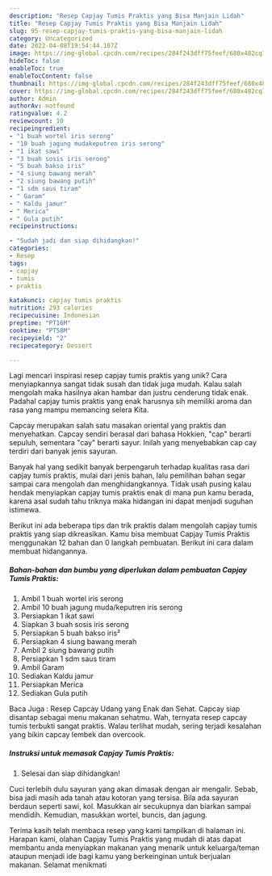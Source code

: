```yaml
---
description: "Resep Capjay Tumis Praktis yang Bisa Manjain Lidah"
title: "Resep Capjay Tumis Praktis yang Bisa Manjain Lidah"
slug: 95-resep-capjay-tumis-praktis-yang-bisa-manjain-lidah
category: Uncategorized
date: 2022-04-08T19:54:44.107Z
image: https://img-global.cpcdn.com/recipes/284f243dff75feef/680x482cq70/capjay-tumis-praktis-foto-resep-utama.jpg
hideToc: false
enableToc: true
enableTocContent: false
thumbnail: https://img-global.cpcdn.com/recipes/284f243dff75feef/680x482cq70/capjay-tumis-praktis-foto-resep-utama.jpg
cover: https://img-global.cpcdn.com/recipes/284f243dff75feef/680x482cq70/capjay-tumis-praktis-foto-resep-utama.jpg
author: Admin
authorAv: notfound
ratingvalue: 4.2
reviewcount: 10
recipeingredient:
- "1 buah wortel iris serong"
- "10 buah jagung mudakeputren iris serong"
- "1 ikat sawi"
- "3 buah sosis iris serong"
- "5 buah bakso iris"
- "4 siung bawang merah"
- "2 siung bawang putih"
- "1 sdm saus tiram"
- " Garam"
- " Kaldu jamur"
- " Merica"
- " Gula putih"
recipeinstructions:

- "Sudah jadi dan siap dihidangkan!"
categories:
- Resep
tags:
- capjay
- tumis
- praktis

katakunci: capjay tumis praktis 
nutrition: 293 calories
recipecuisine: Indonesian
preptime: "PT16M"
cooktime: "PT58M"
recipeyield: "2"
recipecategory: Dessert

---
```





Lagi mencari inspirasi resep capjay tumis praktis yang unik? Cara menyiapkannya sangat tidak susah dan tidak juga mudah. Kalau salah mengolah maka hasilnya akan hambar dan justru cenderung tidak enak. Padahal capjay tumis praktis yang enak harusnya sih memiliki aroma dan rasa yang mampu memancing selera Kita.





Capcay merupakan salah satu masakan oriental yang praktis dan menyehatkan. Capcay sendiri berasal dari bahasa Hokkien, &#34;cap&#34; berarti sepuluh, sementara &#34;cay&#34; berarti sayur. Inilah yang menyebabkan cap cay terdiri dari banyak jenis sayuran.

Banyak hal yang sedikit banyak berpengaruh terhadap kualitas rasa dari capjay tumis praktis, mulai dari jenis bahan, lalu pemilihan bahan segar sampai cara mengolah dan menghidangkannya. Tidak usah pusing kalau hendak menyiapkan capjay tumis praktis enak di mana pun kamu berada, karena asal sudah tahu triknya maka hidangan ini dapat menjadi suguhan istimewa.






Berikut ini ada beberapa tips dan trik praktis dalam mengolah capjay tumis praktis yang siap dikreasikan. Kamu bisa membuat Capjay Tumis Praktis menggunakan 12 bahan dan 0 langkah pembuatan. Berikut ini cara dalam membuat hidangannya.

<!--inarticleads1-->

##### Bahan-bahan dan bumbu yang diperlukan dalam pembuatan Capjay Tumis Praktis:

1. Ambil 1 buah wortel iris serong
1. Ambil 10 buah jagung muda/keputren iris serong
1. Persiapkan 1 ikat sawi
1. Siapkan 3 buah sosis iris serong
1. Persiapkan 5 buah bakso iris²
1. Persiapkan 4 siung bawang merah
1. Ambil 2 siung bawang putih
1. Persiapkan 1 sdm saus tiram
1. Ambil  Garam
1. Sediakan  Kaldu jamur
1. Persiapkan  Merica
1. Sediakan  Gula putih


Baca Juga : Resep Capcay Udang yang Enak dan Sehat. Capcay siap disantap sebagai menu makanan sehatmu. Wah, ternyata resep capcay tumis terbukti sangat praktis. Walau terlihat mudah, sering terjadi kesalahan yang bikin capcay lembek dan overcook. 

<!--inarticleads2-->

##### Instruksi untuk memasak Capjay Tumis Praktis:


1. Selesai dan siap dihidangkan!

Cuci terlebih dulu sayuran yang akan dimasak dengan air mengalir. Sebab, bisa jadi masih ada tanah atau kotoran yang tersisa. Bila ada sayuran berdaun seperti sawi, kol. Masukkan air secukupnya dan biarkan sampai mendidih. Kemudian, masukkan wortel, buncis, dan jagung. 

Terima kasih telah membaca resep yang kami tampilkan di halaman ini. Harapan kami, olahan Capjay Tumis Praktis yang mudah di atas dapat membantu anda menyiapkan makanan yang menarik untuk keluarga/teman ataupun menjadi ide bagi kamu yang berkeinginan untuk berjualan makanan. Selamat menikmati
